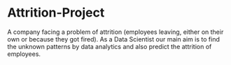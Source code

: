 # Attrition-Project
A company facing a problem of attrition (employees leaving, either on their own or because they got fired). As a Data Scientist our main aim is to find the unknown patterns by data analytics and also predict the attrition of employees. 
